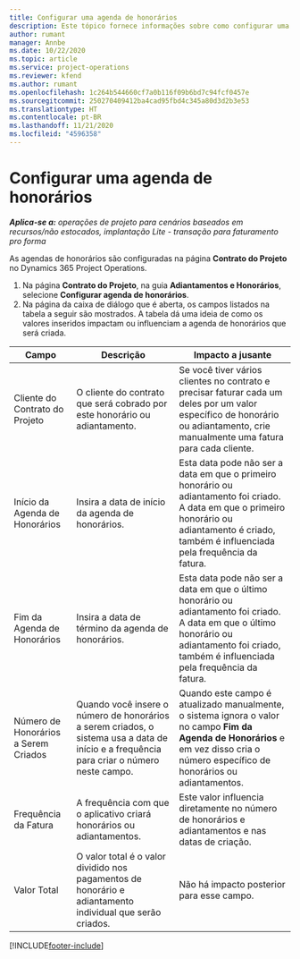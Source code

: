 ```yaml
---
title: Configurar uma agenda de honorários
description: Este tópico fornece informações sobre como configurar uma agenda de honorários no Project Operations.
author: rumant
manager: Annbe
ms.date: 10/22/2020
ms.topic: article
ms.service: project-operations
ms.reviewer: kfend
ms.author: rumant
ms.openlocfilehash: 1c264b544660cf7a0b116f09b6bd7c94fcf0457e
ms.sourcegitcommit: 250270409412ba4cad95fbd4c345a80d3d2b3e53
ms.translationtype: HT
ms.contentlocale: pt-BR
ms.lasthandoff: 11/21/2020
ms.locfileid: "4596358"
---
```

# <a name="set-up-a-retainer-schedule"></a>Configurar uma agenda de honorários

_**Aplica-se a:** operações de projeto para cenários baseados em recursos/não estocados, implantação Lite - transação para faturamento pro forma_

As agendas de honorários são configuradas na página **Contrato do Projeto** no Dynamics 365 Project Operations.

1. Na página **Contrato do Projeto**, na guia **Adiantamentos e Honorários**, selecione **Configurar agenda de honorários**.
2. Na página da caixa de diálogo que é aberta, os campos listados na tabela a seguir são mostrados. A tabela dá uma ideia de como os valores inseridos impactam ou influenciam a agenda de honorários que será criada.

| Campo | Descrição | Impacto a jusante |
| --- | --- | --- |
| Cliente do Contrato do Projeto | O cliente do contrato que será cobrado por este honorário ou adiantamento. | Se você tiver vários clientes no contrato e precisar faturar cada um deles por um valor específico de honorário ou adiantamento, crie manualmente uma fatura para cada cliente. |
| Início da Agenda de Honorários | Insira a data de início da agenda de honorários. | Esta data pode não ser a data em que o primeiro honorário ou adiantamento foi criado. A data em que o primeiro honorário ou adiantamento é criado, também é influenciada pela frequência da fatura. |
| Fim da Agenda de Honorários | Insira a data de término da agenda de honorários. | Esta data pode não ser a data em que o último honorário ou adiantamento foi criado. A data em que o último honorário ou adiantamento foi criado, também é influenciada pela frequência da fatura. |
| Número de Honorários a Serem Criados | Quando você insere o número de honorários a serem criados, o sistema usa a data de início e a frequência para criar o número neste campo. | Quando este campo é atualizado manualmente, o sistema ignora o valor no campo **Fim da Agenda de Honorários** e em vez disso cria o número específico de honorários ou adiantamentos. |
| Frequência da Fatura | A frequência com que o aplicativo criará honorários ou adiantamentos. | Este valor influencia diretamente no número de honorários e adiantamentos e nas datas de criação. |
| Valor Total | O valor total é o valor dividido nos pagamentos de honorário e adiantamento individual que serão criados. | Não há impacto posterior para esse campo. |


[!INCLUDE[footer-include](../../includes/footer-banner.md)]